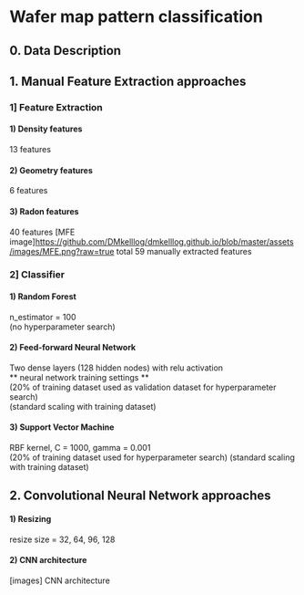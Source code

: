 # Wafer map pattern classification

## 0. Data Description

## 1. Manual Feature Extraction approaches

### 1] Feature Extraction
#### 1) Density features
13 features
#### 2) Geometry features
6 features
#### 3) Radon features
40 features
[MFE image]https://github.com/DMkelllog/dmkelllog.github.io/blob/master/assets/images/MFE.png?raw=true
total 59 manually extracted features

### 2] Classifier

#### 1) Random Forest
n_estimator = 100  
(no hyperparameter search)

#### 2) Feed-forward Neural Network
Two dense layers (128 hidden nodes) with relu activation  
** neural network training settings **  
(20% of training dataset used as validation dataset for hyperparameter search)  
(standard scaling with training dataset)

#### 3) Support Vector Machine
RBF kernel, C = 1000, gamma = 0.001  
(20% of training dataset used for hyperparameter search)
(standard scaling with training dataset)

## 2. Convolutional Neural Network approaches
#### 1) Resizing
resize size = 32, 64, 96, 128  
#### 2) CNN architecture  
[images] CNN architecture
